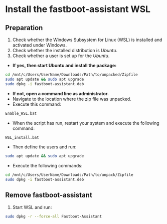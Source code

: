 # Install the fastboot-assistant WSL
## Preparation
1. Check whether the Windows Subsystem for Linux (WSL) is installed and activated under Windows.
2. Check whether the installed distribution is *Ubuntu*.
3. Check whether a user is set up for the *Ubuntu*.
- **If yes, then start Ubuntu and install the package:**
```sh
cd /mnt/c/Users/UserName/Downloads/Path/to/unpacked/Zipfile
sudo apt update && sudo apt upgrade
sudo dpkg -i fastboot-assistant.deb
```

- **If not, open a command line as administrator.** 
- Navigate to the location where the zip file was unpacked.
- Execute this command:
```bat
Enable_WSL.bat
```
- When the script has run, restart your system and execute the following command:
```bat
WSL_install.bat
```
- Then define the users and run:
```sh
sudo apt update && sudo apt upgrade
```
- Execute the following commands:
```sh
cd /mnt/c/Users/UserName/Downloads/Path/to/unpack/Zipfile
sudo dpkg -i fastboot-assistant.deb
```

## Remove fastboot-assistant
1. Start WSL and run:
```sh
sudo dpkg -r --force-all Fastboot-Assistant
```
